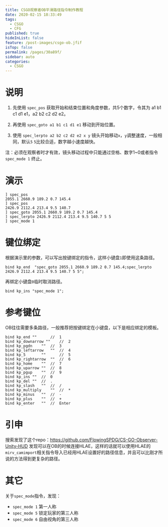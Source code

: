 ```yaml
---
title: CSGO观察者OB平滑路径指令制作教程
date: 2020-02-15 18:33:49
tags: 
  - CSGO
  - CFG
published: true
hideInList: false
feature: /post-images/csgo-ob.jfif
isTop: false
permalink: /pages/30a89f/
sidebar: auto
categories: 
  - CSGO
---
```

# 说明

1. 先使用 `spec_pos` 获取开始和结束位置和角度参数，共5个数字，令其为 a1 b1 c1 d1 e1，a2 b2 c2 d2 e2。

2. 再使用 `spec_goto a1 b1 c1 d1 e1` 移动到开始位置。
3. 使用 `spec_lerpto a2 b2 c2 d2 e2 x y` 镜头开始移动`x`，`y`调整速度，一般相同，默认`5` `5`比较合适，数字越小速度越快。

注：必须在观察者时才有效，镜头移动过程中只能通过空格、数字1~0或者指令 `spec_mode 1` 终止。

# 演示

```
] spec_pos
2055.1 2660.9 189.2 0.7 145.4
] spec_pos 
2426.9 2112.4 213.4 9.5 140.7
] spec_goto 2055.1 2660.9 189.2 0.7 145.4
] spec_lerpto 2426.9 2112.4 213.4 9.5 140.7 5 5
] spec_mode 1
```

# 键位绑定

根据演示里的参数，可以写出按键绑定的指令，这样小键盘`1`即使用这条路径。

```
bind kp_end  "spec_goto 2055.1 2660.9 189.2 0.7 145.4;spec_lerpto 2426.9 2112.4 213.4 9.5 140.7 5 5";
```

再绑定小键盘`0`临时取消路径。

```
bind kp_ins "spec_mode 1";
```

# 参考键位

OB往往需要多条路径，一般推荐把按键绑定在小键盘，以下是相应绑定的模板。

```
bind kp_end	""  	//  1
bind kp_downarrow ""  	//  2
bind kp_pgdn	""	//  3
bind kp_leftarrow	""	//  4
bind kp_5		""     	//  5
bind kp_rightarrow	""	//  6
bind kp_home	""	//  7
bind kp_uparrow	""	//  8
bind kp_pgup	""	//  9
bind kp_ins	""	//  0
bind kp_del	""	//  .
bind kp_slash	""	//  /
bind kp_multiply	""	//  *
bind kp_minus	""	//  -
bind kp_plus	""	//  +
bind kp_enter	""	//  Enter
```

# 引申

搜索发现了这个repo：<https://github.com/FlowingSPDG/CS-GO-Observer-Unity-HUD> 发现可以在OB的时候连接HLAE，这样的话就可以使用HLAE的`mirv_camimport`相关指令导入已经用HLAE设置好的路径信息，并且可以比刚才所说的方法得到更复杂的路径。

# 其它

关于`spec_mode`指令，发现：
- `spec_mode 1` 第一人称
- `spec_mode 5` 锁定玩家的第三人称
- `spec_mode 6` 自由视角的第三人称
